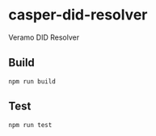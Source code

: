 # casper-did-resolver
Veramo DID Resolver

## Build
```
npm run build
```

## Test

```
npm run test
```